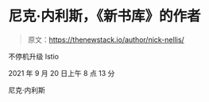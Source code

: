 # 尼克·内利斯，《新书库》的作者

> 原文：<https://thenewstack.io/author/nick-nellis/>

不停机升级 Istio

2021 年 9 月 20 日上午 8 点 13 分

尼克·内利斯